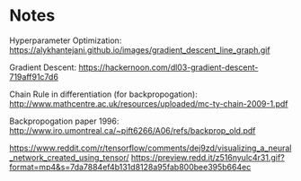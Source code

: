 # Notes


Hyperparameter Optimization: https://alykhantejani.github.io/images/gradient_descent_line_graph.gif

Gradient Descent: https://hackernoon.com/dl03-gradient-descent-719aff91c7d6

Chain Rule in differentiation (for backpropogation): http://www.mathcentre.ac.uk/resources/uploaded/mc-ty-chain-2009-1.pdf

Backpropogation paper 1996: http://www.iro.umontreal.ca/~pift6266/A06/refs/backprop_old.pdf

https://www.reddit.com/r/tensorflow/comments/dej9zd/visualizing_a_neural_network_created_using_tensor/
https://preview.redd.it/z516nyulc4r31.gif?format=mp4&s=7da7884ef4b131d8128a95fab800bee395b664ec

